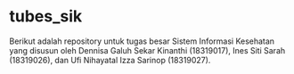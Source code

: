 # tubes_sik

Berikut adalah repository untuk tugas besar Sistem Informasi Kesehatan yang disusun oleh Dennisa Galuh Sekar Kinanthi (18319017), Ines Siti Sarah (18319026), dan Ufi Nihayatal Izza Sarinop (18319027).  
